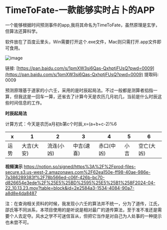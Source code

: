 # TimeToFate-一款能够实时占卜的APP

一个能够根据时间预测事件的app,我将其命名为TimeToFate，虽然原理是玄学，但算法还算科学。

软件放在了百度云里头，Win需要打开这个.exe文件，Mac则只需打开.app文件即可食用。

![image](https://www.notion.so/image/https%3A%2F%2Fprod-files-secure.s3.us-west-2.amazonaws.com%2F62ea150e-ff98-40ae-986e-7a386289383f%2F83e3f801-2426-4cbc-afba-3fbefb308c58%2F%25E6%2588%25AA%25E5%25B1%258F2024-04-19_17.29.31.png?table=block&id=bb28f406-4c3c-4980-829d-40b488c6b563&t=bb28f406-4c3c-4980-829d-40b488c6b563&width=668.0078125&cache=v2)

链接: [https://pan.baidu.com/s/1pmXW3si6Qas-QxhptjFUsQ?pwd=0009](https://pan.baidu.com/s/1pmXW3si6Qas-QxhptjFUsQ?pwd=0009) 提取码: 0009

预测原理基于道家的小六壬，采用的是时辰起局法。不过一般都是测算者掐指一算，但我这是一回车一算，还省去了计算今天是农历几月初几，当前是什么时辰这些时间信息的工作。

**时辰起局法**

计算方式：今天是农历a月初b第c个时辰,x=(a+b+c-2)%6

| x | 1 | 2 | 3 | 4 | 5 | 6 |
| --- | --- | --- | --- | --- | --- | --- |
| 运势 | 大吉(大安) | 流连(小凶) | 中吉(速喜) | 赤口(中凶) | 小吉 | 空亡(大凶) |

**视频演示**
https://notion.so/signed/https%3A%2F%2Fprod-files-secure.s3.us-west-2.amazonaws.com%2F62ea150e-ff98-40ae-986e-7a386289383f%2F78b566ed-c06f-426b-bc70-d826654e3ede%2F%25E5%25BD%2595%25E5%25B1%258F2024-04-22_10.13.23.mov?table=block&id=2e2584a3-1534-4084-90a7-a8d8e4da8487

注：在查询相关资料的时候，我发现小六壬的算法并不统一，分为了道传，江氏，邵氏等不同派系，本项目使用的是听说是相对最广的道传算法，至于准不准还是需要个人去定夺。风水之学不可迷信盲从，但把它当作是对自己为人处事的一种提示也未尝不可。
